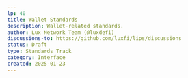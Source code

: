```yaml
---
lp: 40
title: Wallet Standards
description: Wallet-related standards.
author: Lux Network Team (@luxdefi)
discussions-to: https://github.com/luxfi/lips/discussions
status: Draft
type: Standards Track
category: Interface
created: 2025-01-23
---
```


